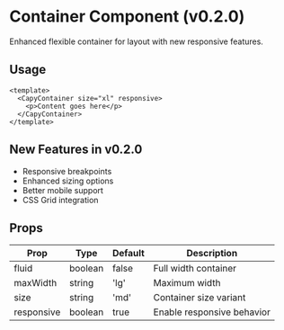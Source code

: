 # Container Component (v0.2.0)

Enhanced flexible container for layout with new responsive features.

## Usage

```vue
<template>
  <CapyContainer size="xl" responsive>
    <p>Content goes here</p>
  </CapyContainer>
</template>
```

## New Features in v0.2.0
- Responsive breakpoints
- Enhanced sizing options
- Better mobile support
- CSS Grid integration

## Props

| Prop | Type | Default | Description |
|------|------|---------|-------------|
| fluid | boolean | false | Full width container |
| maxWidth | string | 'lg' | Maximum width |
| size | string | 'md' | Container size variant |
| responsive | boolean | true | Enable responsive behavior |